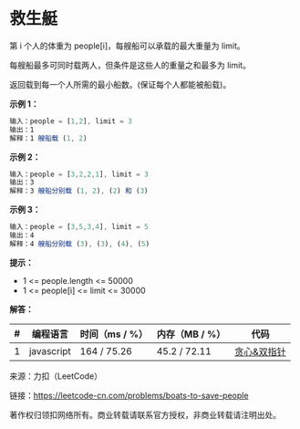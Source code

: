 # 救生艇

第 i 个人的体重为 people[i]，每艘船可以承载的最大重量为 limit。

每艘船最多可同时载两人，但条件是这些人的重量之和最多为 limit。

返回载到每一个人所需的最小船数。(保证每个人都能被船载)。

**示例 1：**

``` javascript
输入：people = [1,2], limit = 3
输出：1
解释：1 艘船载 (1, 2)
```

**示例 2：**

``` javascript
输入：people = [3,2,2,1], limit = 3
输出：3
解释：3 艘船分别载 (1, 2), (2) 和 (3)
```

**示例 3：**

``` javascript
输入：people = [3,5,3,4], limit = 5
输出：4
解释：4 艘船分别载 (3), (3), (4), (5)
```

**提示：**

- 1 <= people.length <= 50000
- 1 <= people[i] <= limit <= 30000

**解答：**

**#**|**编程语言**|**时间（ms / %）**|**内存（MB / %）**|**代码**
--|--|--|--|--
1|javascript|164 / 75.26|45.2  / 72.11|[贪心&双指针](./javascript/ac_v1.js)

来源：力扣（LeetCode）

链接：https://leetcode-cn.com/problems/boats-to-save-people

著作权归领扣网络所有。商业转载请联系官方授权，非商业转载请注明出处。
